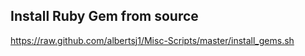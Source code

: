


## Install Ruby Gem from source

https://raw.github.com/albertsj1/Misc-Scripts/master/install_gems.sh



